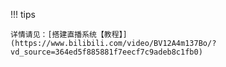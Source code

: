 !!! tips

    详情请见：[搭建直播系统【教程】](https://www.bilibili.com/video/BV12A4m137Bo/?vd_source=364ed5f885881f7eecf7c9adeb8c1fb0)